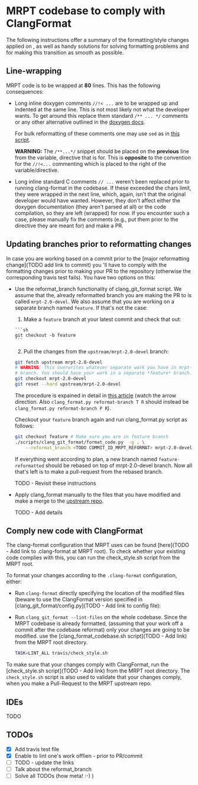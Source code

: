 # MRPT codebase to comply with ClangFormat

The following instructions offer a summary of the formatting/style changes
applied on <TODO Add date>,
as well as handy solutions for solving formatting problems and for making this
transition as smooth as possible.

## Line-wrapping

MRPT code is to be wrapped at **80** lines. This has the following consequences:

- Long inline doxygen comments `//!< ...` are to be wrapped up and indented at
    the same line. This is not most likely not what the developer wants. To get
    around this replace them standard `/** ... */` comments or any other
    alternative outlined in the [doxygen
    docs](https://www.stack.nl/~dimitri/doxygen/manual/docblocks.html).

    For bulk reformatting of these comments one may use `sed` as in [this
    script](https://github.com/bergercookie/clang_git_format/blob/master/scripts/convert_inline_doxygen_comments.sh).

    **WARNING:** The `/**...*/` snippet should be placed on the **previous**
    line from the variable, directive that is for. This is **opposite** to the
    convention for the `//!<...` commenting which is placed to the right of the
    variable/directive.

- Long inline standard C comments `// ...` weren't  been replaced prior to
    running clang-format in the codebase. If these exceeded the chars limit,
    they were wrapped in the next line, which, again, isn't that the original
    developer would have wanted. However, they don't affect either the doxygen
    documentation (they aren't parsed at all) or the code compilation, so they
    are left (wrapped) for now. If you encounter such a case, please
    manually fix the comments (e.g., put them prior to the directive they are
    meant for) and make a PR.


## Updating branches prior to reformatting changes

In case you are working based on a commit prior to the [major reformatting
change](TODO add link to commit) you 'll have to comply with the formatting
changes prior to making your PR to the repository (otherwise the corresponding
travis test fails). You have two options on this:

- Use the reformat_branch functionality of clang_git_format script. We assume
    that the, already reformatted branch you are making the PR to is called
    `mrpt-2.0-devel`. We also assume that you are working on a separate branch
    named `feature`. If that's not the case:
    1. Make a `feature` branch at your latest commit and check that out:

      ```sh
      git checkout -b feature
      ```
    2. Pull the changes from the `upstream/mrpt-2.0-devel` branch:

    ```sh
    git fetch upstream mrpt-2.0-devel
    # WARNING: This overwrites whatever separate work you have in mrpt-2.0-devel
    # branch. You should have your work in a separate *feature* branch.
    git checkout mrpt-2.0-devel
    git reset --hard upstream/mrpt-2.0-devel
    ```

    The procedure is expained in detail in [this
    article](https://engineering.mongodb.com/post/succeeding-with-clangformat-part-3-persisting-the-change)
    (watch the arrow direction. Also `clang_format.py reformat-branch T R`
    should instead be `clang_format.py reformat-branch P R`).

    Checkout your `feature` branch again and run clang_format.py script as
    follows:

    ```sh
    git checkout feature # Make sure you are in feature branch
    ./scripts/clang_git_format/format_code.py  -g . \
        --reformat_branch <TODO COMMIT_ID_MRPT_REFORMAT> mrpt-2.0-devel mrpt-2.0-devel"
    ```

    If everything went according to plan, a new branch named
    `feature-reformatted` should be rebased on top of mrpt-2.0-devel branch. Now
    all that's left is to make a pull-request from the rebased branch.

    TODO - Revisit these instructions

- Apply clang_format manually to the files that you have modified and make a
    merge to the [upstream repo](https://github.com/MRPT/mrpt).

    TODO - Add details


## Comply new code with ClangFormat

The clang-format configuration that MRPT uses can be found [here](TODO - Add
link to .clang-format at MRPT root). To check whether your existing code
complies with this, you can run the check_style.sh script from the MRPT root.

To format your changes according to the `.clang-format` configuration, either:

- Run `clang-format` directly specifying the location of the modified files
    (beware to use the ClangFormat version specified in
    [clang_git_format/config.py](TODO - Add link to config file):

- Run `clang_git_format --lint-files` on the whole codebase. Since the MRPT
    codebase is already formatted, (assuming that your work off a commit after
    the codebase reformat) only your changes are going to be modified.  use the
    [clang_format_codebase.sh script](TODO - Add link) from the MRPT root
    directory.

    ```sh
    TASK=LINT_ALL travis/check_style.sh
    ```

To make sure that your changes comply with ClangFormat, run the
[check_style.sh script](TODO - Add link) from the MRPT root directory. The
`check_style.sh` script is also used to validate that your changes comply, when
you make a Pull-Request to the MRPT upstream repo.


## IDEs

TODO

## TODOs

- [X] Add travis test file
- [X] Enable to lint one's work offlien - prior to PR/commit
- [ ] TODO - update the links
- [ ] Talk about the reformat_branch
- [ ] Solve all TODOs (how meta! :-) )
